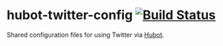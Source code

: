 # hubot-twitter-config [![Build Status](https://travis-ci.org/afeld/hubot-twitter-config.png?branch=master)](https://travis-ci.org/afeld/hubot-twitter-config)

Shared configuration files for using Twitter via [Hubot](http://hubot.github.com/).
